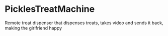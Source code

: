 # PicklesTreatMachine
Remote treat dispenser that dispenses treats, takes video and sends it back, making the girlfriend happy
